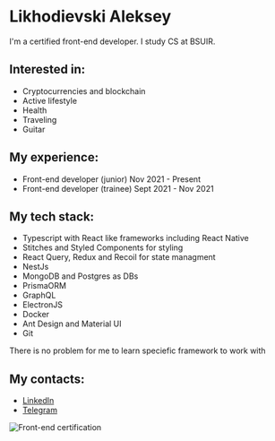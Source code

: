 # Likhodievski Aleksey

I'm a certified front-end developer. I study CS at BSUIR.

Interested in:
-
- Cryptocurrencies and blockchain
- Active lifestyle
- Health
- Traveling
- Guitar

## My experience:
- Front-end developer (junior) Nov 2021 - Present
- Front-end developer (trainee) Sept 2021 - Nov 2021

## My tech stack:
- Typescript with React like frameworks including React Native
- Stitches and Styled Components for styling
- React Query, Redux and Recoil for state managment
- NestJs
- MongoDB and Postgres as DBs
- PrismaORM
- GraphQL
- ElectronJS
- Docker
- Ant Design and Material UI
- Git

There is no problem for me to learn speciefic framework to work with

## My contacts:
- [LinkedIn](https://www.linkedin.com/in/aleksey-likhodievski-173112219//)
- [Telegram](https://t.me/a_likhodievski)

![Front-end certification](https://user-images.githubusercontent.com/53303633/202861992-5b557ff9-c5b8-44cd-a453-ae3cd2395ab6.jpg)
